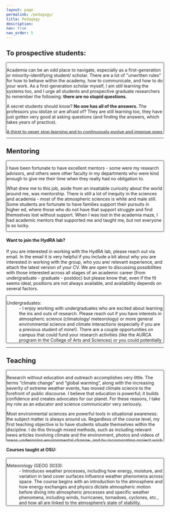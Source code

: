 ```yaml
---
layout: page
permalink: /pedagogy/
title: Pedagogy
description: 
nav: true
nav_order: 5
---
```


<h2> To prospective students: </h2>

<div style="height: 225px; overflow: auto; border: 1px solid #707070; box-shadow: 0 0 5px rgba(0, 0, 0, 0.5);">
   <!-- Content goes here -->
<p>Academia can be an odd place to navigate, especially as a first-generation or minority-identifying student/ scholar. There are a lot of "unwritten rules" for how to behave within the academy, how to communicate, and how to do your work. As a first-generation scholar myself, I am still learning the systems too, and I urge all students and prospective graduate researchers to remember the following: <b> there are no stupid questions. </b></p>

<p>A secret students should know? <b> No one has all of the answers. </b> The professors you idolize or are afraid of? They are still learning too, they have just gotten very good at asking questions (and finding the answers, which takes years of practice). </p>

<p>A thirst to never stop learning and to continuously evolve and improve goes much farther than "book smarts", and drive (sometimes with a dash of stubbornness) will get you through the times that you wonder if finishing is worth it. Along the way though, don't struggle alone. Find your people. Whatever stage you are at in your career, find people that support you in the direction of your dreams. </p>

<p>As an educator, mentor, advisor, I strive to push students (of all stages) to new insights, challenging them along the way, but also creating an environment that they know is safe for asking questions. Failure happens and is often the catalyst for the biggest breakthroughs. Overcoming hardship builds confidence, and my goal is to create a space where failure is just seen as part of the process and not an end to discovery. </p>

<p> <b> People believing in me as a scrappy, first-gen student who didn't know if she was smart or not (and was working 30+ hours a week at a restaurant to pay for college) are the reason I am in this position today. To give back some of what they gave to me is a gift. </b> As an educator and advisor, meeting my students where they are at is of the utmost importance to me. The path to diversifying academia requires good mentors and teachers, and it is my goal to contribute to this evolution: the environmental and societal problems of today and the future need all of us. </p>
</div>
<hr />

<h2>Mentoring</h2>
<div style="height: 225px; overflow: auto; border: 1px solid #707070; box-shadow: 0 0 5px rgba(0, 0, 0, 0.5);">
   <!-- Content goes here -->
<p>I have been fortunate to have excellent mentors - some were my research advisors, and others were other faculty in my departments who were kind enough to give me their time when they really had no obligation to. </p>

<p>What drew me to this job, aside from an insatiable curiosity about the world around me, was mentorship. There is still a lot of inequity in the sciences and academia - most of the atmospheric sciences is white and male still. Some students are fortunate to have families support their pursuits in higher ed, where those who do not have that support struggle and find themselves lost without support. When I was lost in the academia maze, I had academic mentors that supported me and taught me, but not everyone is so lucky. </p>

<p>I approach mentorship by leaning into the non-traditional path that led me here but also by acknowledging my privilege to even have had higher education accessible to me, and now as a professor, to do work that inspires me from a place of stability. </p>

<p> I try to embody the characteristics that I respected the most about my own mentors: transparency, clear expectations, consistent feedback, openness to new ideas, and enthusiasm. I expect my students to work hard, but by no means do I expect perfection - what I do expect is a growth mindset and consistent efforts toward self-improvement. I hold myself to these same standards. </p>

<p>Students in the lab can expect to have regular 1 on 1 meetings with me (more frequently the earlier they are in their graduate career) but they are also highly encouraged to help one another and to find assistance (and comfort!) in their colleagues. </p>

<p> I see students as future colleagues and adults, and as such I expect them to treat graduate school as they would any other fulltime job. I expect students to keep me informed as to when they will be unavailable or travelling, and they can expect a yearly performance review where we can both provide feedback to one another. I expect us to establish a working relationship that is grounded in clear and frequent communication. At the end of the day, I want all my students to succeed - to do that we need to make sure no issues fester or become bigger than they need to be. </p> 
</div>

<p><h4> Want to join the HydRA lab? </h4></p>

<p>If you are interested in working with the HydRA lab, please reach out via email. In the email it is very helpful if you include a bit about why you are interested in working with the group, who you are/ relevant experience, and attach the latest version of your CV. We are open to discussing possibilities with those interested across all stages of an academic career (from undergraduate - graduate - postdoc) but please know that, even if the fit seems ideal, positions are not always available, and availability depends on several factors. </p>

<div style="height: 150px; overflow: auto; border: 1px solid #707070; box-shadow: 0 0 5px rgba(0, 0, 0, 0.5);">
   <!-- Content goes here -->
<dl>
 <dt> Undergraduates: </dt>
 <dd>- I enjoy working with undergraduates who are excited about learning the ins and outs of research.  Please reach out if you have interests in atmospheric science (climatology/ meteorology) or more general environmental science and climate interactions (especially if you are a previous student of mine!). There are a couple opportunities on campus that could fund your research activities (like the AURCA program in the College of Arts and Sciences) or you could potentially get research course credits if you are looking to get more hours for graduation.  </dd>
 <dt> Graduate Students: </dt>
 <dd>- Graduate students who want to work in the lab (both MS and PhD) will have to formally apply through the graduate school. There are two degrees to choose from (either Environmental Science or Geography, both offering MS and PhD programs) and both have different prerequisites and course requirements. The program that is the best fit will vary from student to student, but it is very much worth your time to research both so you choose which will best serve your long-term goals. Students who are admitted to either program will be offered a tuition waiver and healthcare benefits. Before applying to either, please reach out first. I only admit graduate students into the lab that I can guarantee an assistantship (funding) to - these funds usually come in the form of a Research Assistantship (RA, where the funds typically come from a grant) or Teaching Assistantship (TA, where funds come from the department). Depending on funding availability, the lab may not always be in a place to accept new students, or the projects that have been funded may require students with a very specific skill set.  Applying to graduate programs is expensive and time intensive - it is always a good idea to reach out to potential advisors first to discuss opportunities that are (or are not) available before submitting applications. Most will be very happy to talk to students who are excited about their work! </dd>
 <dt> Postdocs: </dt>
 <dd>- Currently I do not have funding to support a postdoc. If you think a collaboration between the two of us would be a great match, do feel free to reach out and we can discuss current proposals that are pending and other potential avenues for funding your time at OSU. </dd>
</dl>
</p>
</div>


<hr />



<h2>Teaching</h2>

<div style="height: 225px; overflow: auto; border: 1px solid #707070; box-shadow: 0 0 5px rgba(0, 0, 0, 0.5);">
   <!-- Content goes here -->
<p>Research without education and outreach accomplishes very little. The terms “climate change” and “global warming”, along with the increasing severity of extreme weather events, has moved climate science to the forefront of public discourse. I believe that education is powerful; it builds confidence and creates advocates for our planet. For these reasons, I take my role as an educator and science communicator very seriously. </p>

<p>Most environmental sciences are powerful tools in situational awareness: the subject matter is always around us. Regardless of the course level, my first teaching objective is to have students situate themselves within the discipline. I do this through mixed methods, such as including relevant news articles involving climate and the environment, photos and videos of areas undergoing environmental change, and by incorporating project work that engages students in research. </p>

<p>Throughout my teaching, I keep in mind the following: How can I empower students to confidently discuss, and understand, such pertinent subject matters? Climate and environmental sciences directly influence all life on the planet. How, through my teaching, can I do the most good, for the students, but also for the planet? </p>
</div>

<p><h4> Courses taught at OSU: </h4></p>

<div style="height: 150px; overflow: auto; border: 1px solid #707070; box-shadow: 0 0 5px rgba(0, 0, 0, 0.5);">
   <!-- Content goes here -->
<dl>
 <dt> Meteorology (GEOG 3033): </dt>
 <dd>- Introduces weather processes, including how energy, moisture, and variation in land cover surfaces influence weather phenomena across space. The course begins with an introduction to the atmosphere and how energy exchanges and physics dictate atmospheric motion before diving into atmospheric processes and specific weather phenomena, including winds, hurricanes, tornadoes, cyclones, etc., and how all are linked to the atmosphere’s state of stability. Meteorological hazards and extreme events are also discussed. </dd>
 <dt> Climatology (GEOG 3023): </dt>
 <dd>- Provides an overview of the components of the Earth’s climate system, including the atmosphere, oceans, land and sea ice, and the biosphere. We explore how the climate system works, how it affects us, how we affect it, and how it has changed and is changing. Climate, and its influences, are complicated. This course will build a foundation in atmospheric science before diving into real world examples, complex interactions with the atmosphere and other Earth “Spheres”, and relevant research on climate issues. </dd>
 <dt> Climate Change and Humanity (GEOG/GEOL 1022): </dt>
 <dd>- Introduces Earth and environmental sciences, with an emphasis on the atmosphere and how it impacts life on Earth as well as how living things have changed it. Outlines the basics of climate change and what makes it complicated, how climate interacts with all components of the Earth-system, and where changes are most magnified. Future climate impacts and scenarios are also discussed. </dd>
</dl>
</div>



